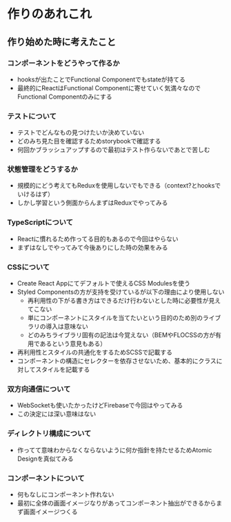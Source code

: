 # 作りのあれこれ

## 作り始めた時に考えたこと

### コンポーネントをどうやって作るか

* hooksが出たことでFunctional Componentでもstateが持てる
* 最終的にReactはFunctional Componentに寄せていく気満々なのでFunctional Componentのみにする

### テストについて

* テストでどんなもの見つけたいか決めていない
* どのみち見た目を確認するためstorybookで確認する
* 何回かブラッシュアップするので最初はテスト作らないであとで苦しむ

### 状態管理をどうするか

* 規模的にどう考えてもReduxを使用しないでもできる（context?とhooksでいけるはず）
* しかし学習という側面からんまずはReduxでやってみる

### TypeScriptについて

* Reactに慣れるため作ってる目的もあるので今回はやらない
* まずはなしでやってみて今後ありにした時の効果をみる

### CSSについて

* Create React Appにてデフォルトで使えるCSS Modulesを使う
* Styled Componentsの方が支持を受けているが以下の理由により使用しない
  * 再利用性の下がる書き方はできるだけ行わないとした時に必要性が見えてこない
  * 単にコンポーネントにスタイルを当てたいという目的のため別のライブラリの導入は意味ない
  * どのみちライブラリ固有の記法は今覚えない（BEMやFLOCSSの方が有用であるという意見もある）
* 再利用性とスタイルの共通化をするためSCSSで記載する
* コンポーネントの構造にセレクターを依存させないため、基本的にクラスに対してスタイルを記載する

### 双方向通信について

* WebSocketも使いたかったけどFirebaseで今回はやってみる
* この決定には深い意味はない

### ディレクトリ構成について

* 作ってて意味わからなくならないように何か指針を持たせるためAtomic Designを真似てみる

### コンポーネントについて

* 何もなしにコンポーネント作れない
* 最初に全体の画面イメージなりがあってコンポーネント抽出ができるからまず画面イメージつくる